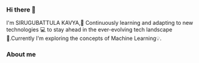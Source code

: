 ### Hi there 👋
  I'm SIRUGUBATTULA KAVYA,🌱 Continuously learning and adapting to new technologies 💻 to stay ahead in the ever-evolving tech landscape🚀.Currently I'm exploring the concepts of Machine Learning💡.

### About me
